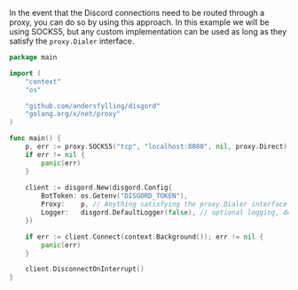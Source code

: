 In the event that the Discord connections need to be routed through a proxy, you can do so by using this approach.
In this example we will be using SOCKS5, but any custom implementation can be used as long as they satisfy the `proxy.Dialer` interface.

```go
package main

import (
    "context"
	"os"

	"github.com/andersfylling/disgord"
	"golang.org/x/net/proxy"
)

func main() {
	p, err := proxy.SOCKS5("tcp", "localhost:8080", nil, proxy.Direct)
	if err != nil {
		panic(err)
	}
	
	client := disgord.New(disgord.Config{
		BotToken: os.Getenv("DISGORD_TOKEN"),
		Proxy:    p, // Anything satisfying the proxy.Dialer interface will work
		Logger:   disgord.DefaultLogger(false), // optional logging, debug=false
	})

	if err := client.Connect(context.Background()); err != nil {
		panic(err)
	}

	client.DisconnectOnInterrupt()
}
```